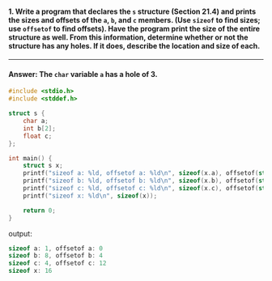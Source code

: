 #### 1. Write a program that declares the `s` structure (Section 21.4) and prints the sizes and offsets of the `a`, `b`, and `c` members. (Use `sizeof` to find sizes; use `offsetof` to find offsets). Have the program print the size of the entire structure as well. From this information, determine whether or not the structure has any holes. If it does, describe the location and size of each.

---

#### Answer: The `char` variable `a` has a hole of 3.  

```c
#include <stdio.h>
#include <stddef.h>

struct s {
    char a;
    int b[2];
    float c;
};

int main() {
    struct s x;
    printf("sizeof a: %ld, offsetof a: %ld\n", sizeof(x.a), offsetof(struct s, a));
    printf("sizeof b: %ld, offsetof b: %ld\n", sizeof(x.b), offsetof(struct s, b));
    printf("sizeof c: %ld, offsetof c: %ld\n", sizeof(x.c), offsetof(struct s, c));
    printf("sizeof x: %ld\n", sizeof(x));

    return 0;
}
```

output:
```c
sizeof a: 1, offsetof a: 0
sizeof b: 8, offsetof b: 4
sizeof c: 4, offsetof c: 12
sizeof x: 16
```
